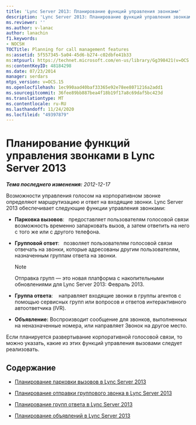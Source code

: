 ```yaml
---
title: 'Lync Server 2013: Планирование функций управления звонками'
description: 'Lync Server 2013: Планирование функций управления звонками.'
ms.reviewer: ''
ms.author: v-lanac
author: lanachin
f1.keywords:
- NOCSH
TOCTitle: Planning for call management features
ms:assetid: 5f557345-5a04-45d6-b274-c02dbfe41b33
ms:mtpsurl: https://technet.microsoft.com/en-us/library/Gg398421(v=OCS.15)
ms:contentKeyID: 48184298
ms.date: 07/23/2014
manager: serdars
mtps_version: v=OCS.15
ms.openlocfilehash: 1ec990aad40baf33365e92e78ee8071216a2add1
ms.sourcegitcommit: 36fee89bb887bea4f18b19f17a8c69daf5bc423d
ms.translationtype: MT
ms.contentlocale: ru-RU
ms.lasthandoff: 11/24/2020
ms.locfileid: "49397879"
---
```

# <a name="planning-for-call-management-features-in-lync-server-2013"></a>Планирование функций управления звонками в Lync Server 2013

<div data-xmlns="http://www.w3.org/1999/xhtml">

<div class="topic" data-xmlns="http://www.w3.org/1999/xhtml" data-msxsl="urn:schemas-microsoft-com:xslt" data-cs="https://msdn.microsoft.com/">

<div data-asp="https://msdn2.microsoft.com/asp">



</div>

<div id="mainSection">

<div id="mainBody">

<span> </span>

_**Тема последнего изменения:** 2012-12-17_

Возможности управления голосом на корпоративном звонке определяют маршрутизацию и ответ на входящие звонки. Lync Server 2013 обеспечивает следующие функции управления звонками:

  - **Парковка вызовов**:   предоставляет пользователям голосовой связи возможность временно запарковать вызов, а затем ответить на него с того же или с другого телефона.

  - **Групповой ответ**:   позволяет пользователям голосовой связи отвечать на звонки, которые адресованы другим пользователям, назначенным группам ответа на звонки.
    
    <div>
    

    > [!NOTE]  
    > Отправка групп — это новая платформа с накопительными обновлениями для Lync Server 2013: Февраль 2013.

    
    </div>

  - **Группа ответа**:    направляет входящие звонки в группы агентов с помощью сервисных групп или вопросов и ответов интерактивного автоответчика (IVR).

  - **Объявление:**    Воспроизводит сообщение для звонков, выполненных на неназначенные номера, или направляет Звонок на другое место.

Если планируется развертывание корпоративной голосовой связи, то можно указать, какие из этих функций управления вызовами следует реализовать.

<div>

## <a name="in-this-section"></a>Содержание

  - [Планирование парковки вызовов в Lync Server 2013](lync-server-2013-planning-for-call-park.md)

  - [Планирование отправки группового звонка в Lync Server 2013](lync-server-2013-planning-for-group-call-pickup.md)

  - [Планирование групп ответа в Lync Server 2013](lync-server-2013-planning-for-response-groups.md)

  - [Планирование объявлений в Lync Server 2013](lync-server-2013-planning-for-announcements.md)

</div>

</div>

<span> </span>

</div>

</div>

</div>

